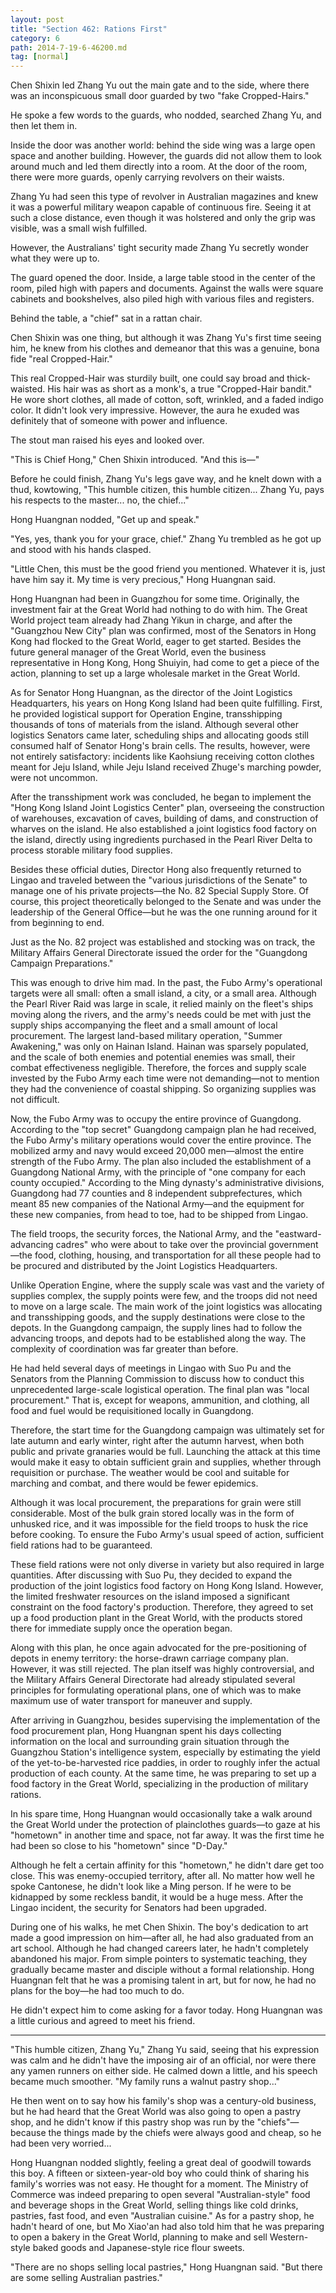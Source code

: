```yaml
---
layout: post
title: "Section 462: Rations First"
category: 6
path: 2014-7-19-6-46200.md
tag: [normal]
---
```


Chen Shixin led Zhang Yu out the main gate and to the side, where there was an inconspicuous small door guarded by two "fake Cropped-Hairs."

He spoke a few words to the guards, who nodded, searched Zhang Yu, and then let them in.

Inside the door was another world: behind the side wing was a large open space and another building. However, the guards did not allow them to look around much and led them directly into a room. At the door of the room, there were more guards, openly carrying revolvers on their waists.

Zhang Yu had seen this type of revolver in Australian magazines and knew it was a powerful military weapon capable of continuous fire. Seeing it at such a close distance, even though it was holstered and only the grip was visible, was a small wish fulfilled.

However, the Australians' tight security made Zhang Yu secretly wonder what they were up to.

The guard opened the door. Inside, a large table stood in the center of the room, piled high with papers and documents. Against the walls were square cabinets and bookshelves, also piled high with various files and registers.

Behind the table, a "chief" sat in a rattan chair.

Chen Shixin was one thing, but although it was Zhang Yu's first time seeing him, he knew from his clothes and demeanor that this was a genuine, bona fide "real Cropped-Hair."

This real Cropped-Hair was sturdily built, one could say broad and thick-waisted. His hair was as short as a monk's, a true "Cropped-Hair bandit." He wore short clothes, all made of cotton, soft, wrinkled, and a faded indigo color. It didn't look very impressive. However, the aura he exuded was definitely that of someone with power and influence.

The stout man raised his eyes and looked over.

"This is Chief Hong," Chen Shixin introduced. "And this is—"

Before he could finish, Zhang Yu's legs gave way, and he knelt down with a thud, kowtowing, "This humble citizen, this humble citizen... Zhang Yu, pays his respects to the master... no, the chief..."

Hong Huangnan nodded, "Get up and speak."

"Yes, yes, thank you for your grace, chief." Zhang Yu trembled as he got up and stood with his hands clasped.

"Little Chen, this must be the good friend you mentioned. Whatever it is, just have him say it. My time is very precious," Hong Huangnan said.

Hong Huangnan had been in Guangzhou for some time. Originally, the investment fair at the Great World had nothing to do with him. The Great World project team already had Zhang Yikun in charge, and after the "Guangzhou New City" plan was confirmed, most of the Senators in Hong Kong had flocked to the Great World, eager to get started. Besides the future general manager of the Great World, even the business representative in Hong Kong, Hong Shuiyin, had come to get a piece of the action, planning to set up a large wholesale market in the Great World.

As for Senator Hong Huangnan, as the director of the Joint Logistics Headquarters, his years on Hong Kong Island had been quite fulfilling. First, he provided logistical support for Operation Engine, transshipping thousands of tons of materials from the island. Although several other logistics Senators came later, scheduling ships and allocating goods still consumed half of Senator Hong's brain cells. The results, however, were not entirely satisfactory: incidents like Kaohsiung receiving cotton clothes meant for Jeju Island, while Jeju Island received Zhuge's marching powder, were not uncommon.

After the transshipment work was concluded, he began to implement the "Hong Kong Island Joint Logistics Center" plan, overseeing the construction of warehouses, excavation of caves, building of dams, and construction of wharves on the island. He also established a joint logistics food factory on the island, directly using ingredients purchased in the Pearl River Delta to process storable military food supplies.

Besides these official duties, Director Hong also frequently returned to Lingao and traveled between the "various jurisdictions of the Senate" to manage one of his private projects—the No. 82 Special Supply Store. Of course, this project theoretically belonged to the Senate and was under the leadership of the General Office—but he was the one running around for it from beginning to end.

Just as the No. 82 project was established and stocking was on track, the Military Affairs General Directorate issued the order for the "Guangdong Campaign Preparations."

This was enough to drive him mad. In the past, the Fubo Army's operational targets were all small: often a small island, a city, or a small area. Although the Pearl River Raid was large in scale, it relied mainly on the fleet's ships moving along the rivers, and the army's needs could be met with just the supply ships accompanying the fleet and a small amount of local procurement. The largest land-based military operation, "Summer Awakening," was only on Hainan Island. Hainan was sparsely populated, and the scale of both enemies and potential enemies was small, their combat effectiveness negligible. Therefore, the forces and supply scale invested by the Fubo Army each time were not demanding—not to mention they had the convenience of coastal shipping. So organizing supplies was not difficult.

Now, the Fubo Army was to occupy the entire province of Guangdong. According to the "top secret" Guangdong campaign plan he had received, the Fubo Army's military operations would cover the entire province. The mobilized army and navy would exceed 20,000 men—almost the entire strength of the Fubo Army. The plan also included the establishment of a Guangdong National Army, with the principle of "one company for each county occupied." According to the Ming dynasty's administrative divisions, Guangdong had 77 counties and 8 independent subprefectures, which meant 85 new companies of the National Army—and the equipment for these new companies, from head to toe, had to be shipped from Lingao.

The field troops, the security forces, the National Army, and the "eastward-advancing cadres" who were about to take over the provincial government—the food, clothing, housing, and transportation for all these people had to be procured and distributed by the Joint Logistics Headquarters.

Unlike Operation Engine, where the supply scale was vast and the variety of supplies complex, the supply points were few, and the troops did not need to move on a large scale. The main work of the joint logistics was allocating and transshipping goods, and the supply destinations were close to the depots. In the Guangdong campaign, the supply lines had to follow the advancing troops, and depots had to be established along the way. The complexity of coordination was far greater than before.

He had held several days of meetings in Lingao with Suo Pu and the Senators from the Planning Commission to discuss how to conduct this unprecedented large-scale logistical operation. The final plan was "local procurement." That is, except for weapons, ammunition, and clothing, all food and fuel would be requisitioned locally in Guangdong.

Therefore, the start time for the Guangdong campaign was ultimately set for late autumn and early winter, right after the autumn harvest, when both public and private granaries would be full. Launching the attack at this time would make it easy to obtain sufficient grain and supplies, whether through requisition or purchase. The weather would be cool and suitable for marching and combat, and there would be fewer epidemics.

Although it was local procurement, the preparations for grain were still considerable. Most of the bulk grain stored locally was in the form of unhusked rice, and it was impossible for the field troops to husk the rice before cooking. To ensure the Fubo Army's usual speed of action, sufficient field rations had to be guaranteed.

These field rations were not only diverse in variety but also required in large quantities. After discussing with Suo Pu, they decided to expand the production of the joint logistics food factory on Hong Kong Island. However, the limited freshwater resources on the island imposed a significant constraint on the food factory's production. Therefore, they agreed to set up a food production plant in the Great World, with the products stored there for immediate supply once the operation began.

Along with this plan, he once again advocated for the pre-positioning of depots in enemy territory: the horse-drawn carriage company plan. However, it was still rejected. The plan itself was highly controversial, and the Military Affairs General Directorate had already stipulated several principles for formulating operational plans, one of which was to make maximum use of water transport for maneuver and supply.

After arriving in Guangzhou, besides supervising the implementation of the food procurement plan, Hong Huangnan spent his days collecting information on the local and surrounding grain situation through the Guangzhou Station's intelligence system, especially by estimating the yield of the yet-to-be-harvested rice paddies, in order to roughly infer the actual production of each county. At the same time, he was preparing to set up a food factory in the Great World, specializing in the production of military rations.

In his spare time, Hong Huangnan would occasionally take a walk around the Great World under the protection of plainclothes guards—to gaze at his "hometown" in another time and space, not far away. It was the first time he had been so close to his "hometown" since "D-Day."

Although he felt a certain affinity for this "hometown," he didn't dare get too close. This was enemy-occupied territory, after all. No matter how well he spoke Cantonese, he didn't look like a Ming person. If he were to be kidnapped by some reckless bandit, it would be a huge mess. After the Lingao incident, the security for Senators had been upgraded.

During one of his walks, he met Chen Shixin. The boy's dedication to art made a good impression on him—after all, he had also graduated from an art school. Although he had changed careers later, he hadn't completely abandoned his major. From simple pointers to systematic teaching, they gradually became master and disciple without a formal relationship. Hong Huangnan felt that he was a promising talent in art, but for now, he had no plans for the boy—he had too much to do.

He didn't expect him to come asking for a favor today. Hong Huangnan was a little curious and agreed to meet his friend.

---

"This humble citizen, Zhang Yu," Zhang Yu said, seeing that his expression was calm and he didn't have the imposing air of an official, nor were there any yamen runners on either side. He calmed down a little, and his speech became much smoother. "My family runs a walnut pastry shop..."

He then went on to say how his family's shop was a century-old business, but he had heard that the Great World was also going to open a pastry shop, and he didn't know if this pastry shop was run by the "chiefs"—because the things made by the chiefs were always good and cheap, so he had been very worried...

Hong Huangnan nodded slightly, feeling a great deal of goodwill towards this boy. A fifteen or sixteen-year-old boy who could think of sharing his family's worries was not easy. He thought for a moment. The Ministry of Commerce was indeed preparing to open several "Australian-style" food and beverage shops in the Great World, selling things like cold drinks, pastries, fast food, and even "Australian cuisine." As for a pastry shop, he hadn't heard of one, but Mo Xiao'an had also told him that he was preparing to open a bakery in the Great World, planning to make and sell Western-style baked goods and Japanese-style rice flour sweets.

"There are no shops selling local pastries," Hong Huangnan said. "But there are some selling Australian pastries."